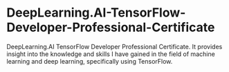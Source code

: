# DeepLearning.AI-TensorFlow-Developer-Professional-Certificate
DeepLearning.AI TensorFlow Developer Professional Certificate. It provides insight into the knowledge and skills I have gained in the field of machine learning and deep learning, specifically using TensorFlow.
